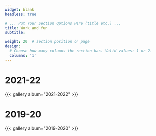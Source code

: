 ```yaml
---
widget: blank
headless: true

# ... Put Your Section Options Here (title etc.) ...
title: Work and fun
subtitle: 

weight: 20  # section position on page
design:
  # Choose how many columns the section has. Valid values: 1 or 2.
  columns: '1'
---
```


# 2021-22
{{< gallery album="2021-2022" >}}<br>


# 2019-20
{{< gallery album="2019-2020" >}}<br>

